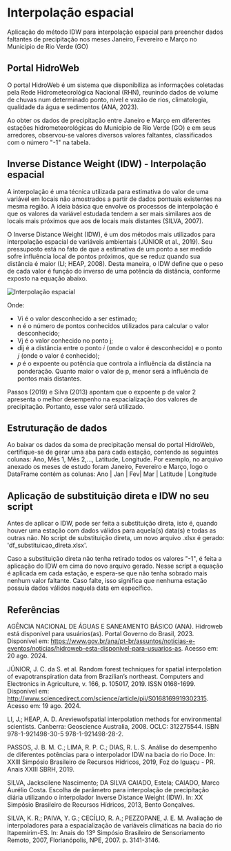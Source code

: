 # Interpolação espacial
Aplicação do método IDW para interpolação espacial para preencher dados faltantes de precipitação nos meses Janeiro, Fevereiro e Março no Município de Rio Verde (GO)

## Portal HidroWeb 
O portal HidroWeb é um sistema que disponibiliza as informações coletadas pela Rede Hidrometeorológica Nacional (RHN), reunindo dados de volume de chuvas num determinado ponto, nível e vazão de rios, climatologia, qualidade da água e sedimentos (ANA, 2023).

Ao obter os dados de precipitação entre Janeiro e Março em diferentes estações hidrometeorológicas do Município de Rio Verde (GO) e em seus arredores, observou-se valores diversos valores faltantes, classificados com o número "-1" na tabela. 

## Inverse Distance Weight (IDW) - Interpolação espacial
A interpolação é uma técnica utilizada para estimativa do valor de uma variável em locais não amostrados a partir de dados pontuais existentes na mesma região. A ideia básica que envolve os processos de interpolação é que os valores da variável estudada tendem a ser mais similares aos de locais mais próximos que aos de locais mais distantes (SILVA, 2007).

O Inverse Distance Weight (IDW), é um dos métodos mais utilizados para interpolação espacial de variáveis ambientais (JÚNIOR et al., 2019). Seu pressuposto está no fato de que a estimativa de um ponto a ser medido sofre influência local de pontos próximos, que se reduz quando sua distância é maior (LI; HEAP, 2008). Desta maneira, o IDW define que o peso de cada valor é função do inverso de uma potência da distância, conforme exposto na equação abaixo.

![Interpolação espacial](https://github.com/user-attachments/assets/f6aa51f8-b246-47e9-a296-07c06dc4c694)

Onde:
- Vi​ é o valor desconhecido a ser estimado; 
- n é o número de pontos conhecidos utilizados para calcular o valor desconhecido;
- Vj é o valor conhecido no ponto j;
- dij é a distância entre o ponto 𝑖 (onde o valor é desconhecido) e o ponto 𝑗 (onde o valor é conhecido);
- 𝑝 é o expoente ou potência que controla a influência da distância na ponderação. Quanto maior o valor de p, menor será a influência de pontos mais distantes.

Passos (2019) e Silva (2013) apontam que o expoente p de valor 2 apresenta o melhor desempenho na espacialização dos valores de precipitação. Portanto, esse valor será utilizado.

## Estruturação de dados
Ao baixar os dados da soma de precipitação mensal do portal HidroWeb, certifique-se de gerar uma aba para cada estação, contendo as seguintes colunas: Ano, Mês 1, Mês 2,..., Latitude, Longitude. Por exemplo, no arquivo anexado os meses de estudo foram Janeiro, Fevereiro e Março, logo o DataFrame contém as colunas:
Ano | Jan | Fev| Mar | Latitude | Longitude

## Aplicação de substituição direta e IDW no seu script
Antes de aplicar o IDW, pode ser feita a substituição direta, isto é, quando houver uma estação com dados válidos para aquela(s) data(s) e todas as outras não.
No script de substituição direta, um novo arquivo .xlsx é gerado: 'df_substituicao_direta.xlsx'. 

Caso a substituição direta não tenha retirado todos os valores "-1", é feita a aplicação do IDW em cima do novo arquivo gerado. Nesse script a equação é aplicada em cada estação, e espera-se que não tenha sobrado mais nenhum valor faltante. Caso falte, isso significa que nenhuma estação possuía dados válidos naquela data em específico.

## Referências

AGÊNCIA NACIONAL DE ÁGUAS E SANEAMENTO BÁSICO (ANA). Hidroweb está disponível para usuários(as). Portal Governo do Brasil, 2023. Disponível em: https://www.gov.br/ana/pt-br/assuntos/noticias-e-eventos/noticias/hidroweb-esta-disponivel-para-usuarios-as. Acesso em: 20 ago. 2024.

JÚNIOR, J. C. da S. et al. Random forest techniques for spatial interpolation of evapotranspiration data from Brazilian’s northeast. Computers and Electronics in Agriculture, v. 166, p. 105017, 2019. ISSN 0168-1699. Disponível em: http://www.sciencedirect.com/science/article/pii/S0168169919302315. Acesso em: 19 ago. 2024.

LI, J.; HEAP, A. D. Areviewofspatial interpolation methods for environmental scientists. Canberra: Geoscience Australia, 2008. OCLC: 312275544. ISBN 978-1-921498-30-5 978-1-921498-28-2.

PASSOS, J. B. M. C.; LIMA, R. P. C.; DIAS, R. L. S. Análise do desempenho de diferentes potências para o interpolador IDW na bacia do rio Doce. In: XXIII Simpósio Brasileiro de Recursos Hídricos, 2019, Foz do Iguaçu - PR. Anais XXIII SBRH, 2019.

SILVA, Jackscilene Nascimento; DA SILVA CAIADO, Estela; CAIADO, Marco Aurélio Costa. Escolha de parâmetro para interpolação de precipitação diária utilizando o interpolador Inverse Distance Weight (IDW). In: XX Simpósio Brasileiro de Recursos Hídricos, 2013, Bento Gonçalves.

SILVA, K. R.; PAIVA, Y. G.; CECÍLIO, R. A.; PEZZOPANE, J. E. M. Avaliação de interpoladores para a espacialização de variáveis climáticas na bacia do rio Itapemirim-ES. In: Anais do 13º Simpósio Brasileiro de Sensoriamento Remoto, 2007, Florianópolis, NPE, 2007. p. 3141-3146.
